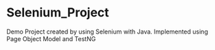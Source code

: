 # Selenium_Project
Demo Project created by using Selenium with Java. Implemented using Page Object Model and TestNG
